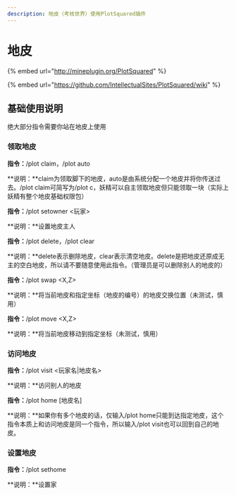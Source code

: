 ```yaml
---
description: 地皮（考核世界）使用PlotSquared插件
---
```


# 地皮

{% embed url="http://mineplugin.org/PlotSquared" %}

{% embed url="https://github.com/IntellectualSites/PlotSquared/wiki" %}

## 基础使用说明

绝大部分指令需要你站在地皮上使用

### 领取地皮

**指令：**/plot claim，/plot auto

**说明：**claim为领取脚下的地皮，auto是由系统分配一个地皮并将你传送过去。/plot claim可简写为/plot c，妖精可以自主领取地皮但只能领取一块（实际上妖精有整个地皮基础权限包）

**指令：**/plot setowner &lt;玩家&gt;

**说明：**设置地皮主人

**指令：**/plot delete，/plot clear

**说明：**delete表示删除地皮，clear表示清空地皮。delete是把地皮还原成无主的空白地皮，所以请不要随意使用此指令。（管理员是可以删除别人的地皮的）

**指令：**/plot swap &lt;X,Z&gt;

**说明：**将当前地皮和指定坐标（地皮的编号）的地皮交换位置（未测试，慎用）

**指令：**/plot move &lt;X,Z&gt;

**说明：**将当前地皮移动到指定坐标（未测试，慎用）

### 访问地皮

**指令：**/plot visit &lt;玩家名\|地皮名&gt;

**说明：**访问别人的地皮

**指令：**/plot home \[地皮名\]

**说明：**如果你有多个地皮的话，仅输入/plot home只能到达指定地皮，这个指令本质上和访问地皮是同一个指令，所以输入/plot visit也可以回到自己的地皮。

### 设置地皮

**指令：**/plot sethome

**说明：**设置家



